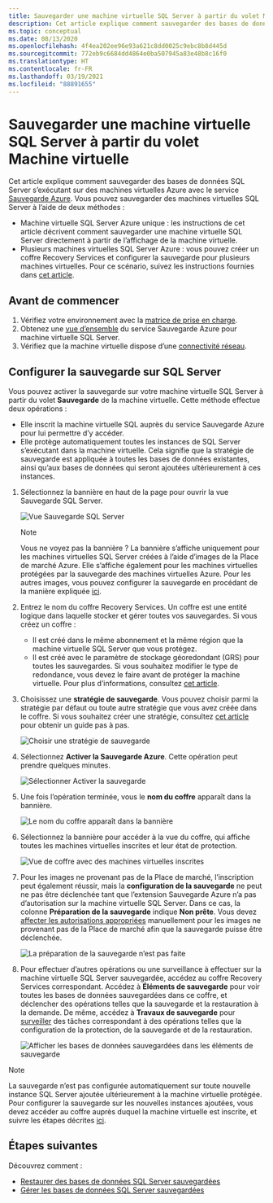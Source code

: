```yaml
---
title: Sauvegarder une machine virtuelle SQL Server à partir du volet Machine virtuelle
description: Cet article explique comment sauvegarder des bases de données SQL Server sur des machines virtuelles Azure à partir du volet Machine virtuelle.
ms.topic: conceptual
ms.date: 08/13/2020
ms.openlocfilehash: 4f4ea202ee96e93a621c8dd0025c9ebc8b8d445d
ms.sourcegitcommit: 772eb9c6684dd4864e0ba507945a83e48b8c16f0
ms.translationtype: HT
ms.contentlocale: fr-FR
ms.lasthandoff: 03/19/2021
ms.locfileid: "88891655"
---
```

# <a name="back-up-a-sql-server-from-the-vm-pane"></a>Sauvegarder une machine virtuelle SQL Server à partir du volet Machine virtuelle

Cet article explique comment sauvegarder des bases de données SQL Server s’exécutant sur des machines virtuelles Azure avec le service [Sauvegarde Azure](backup-overview.md). Vous pouvez sauvegarder des machines virtuelles SQL Server à l’aide de deux méthodes :

- Machine virtuelle SQL Server Azure unique : les instructions de cet article décrivent comment sauvegarder une machine virtuelle SQL Server directement à partir de l’affichage de la machine virtuelle.
- Plusieurs machines virtuelles SQL Server Azure : vous pouvez créer un coffre Recovery Services et configurer la sauvegarde pour plusieurs machines virtuelles. Pour ce scénario, suivez les instructions fournies dans [cet article](backup-sql-server-database-azure-vms.md).

## <a name="before-you-start"></a>Avant de commencer

1. Vérifiez votre environnement avec la [matrice de prise en charge](sql-support-matrix.md).
2. Obtenez une [vue d’ensemble](backup-azure-sql-database.md) du service Sauvegarde Azure pour machine virtuelle SQL Server.
3. Vérifiez que la machine virtuelle dispose d’une [connectivité réseau](backup-sql-server-database-azure-vms.md#establish-network-connectivity).

## <a name="configure-backup-on-the-sql-server"></a>Configurer la sauvegarde sur SQL Server

Vous pouvez activer la sauvegarde sur votre machine virtuelle SQL Server à partir du volet **Sauvegarde** de la machine virtuelle. Cette méthode effectue deux opérations :

- Elle inscrit la machine virtuelle SQL auprès du service Sauvegarde Azure pour lui permettre d’y accéder.
- Elle protège automatiquement toutes les instances de SQL Server s’exécutant dans la machine virtuelle. Cela signifie que la stratégie de sauvegarde est appliquée à toutes les bases de données existantes, ainsi qu’aux bases de données qui seront ajoutées ultérieurement à ces instances.

1. Sélectionnez la bannière en haut de la page pour ouvrir la vue Sauvegarde SQL Server.

    ![Vue Sauvegarde SQL Server](./media/backup-sql-server-vm-from-vm-pane/sql-server-backup-view.png)

    >[!NOTE]
    >Vous ne voyez pas la bannière ? La bannière s’affiche uniquement pour les machines virtuelles SQL Server créées à l’aide d’images de la Place de marché Azure. Elle s’affiche également pour les machines virtuelles protégées par la sauvegarde des machines virtuelles Azure. Pour les autres images, vous pouvez configurer la sauvegarde en procédant de la manière expliquée [ici](backup-sql-server-database-azure-vms.md).

2. Entrez le nom du coffre Recovery Services. Un coffre est une entité logique dans laquelle stocker et gérer toutes vos sauvegardes. Si vous créez un coffre :

    - Il est créé dans le même abonnement et la même région que la machine virtuelle SQL Server que vous protégez.
    - Il est créé avec le paramètre de stockage géoredondant (GRS) pour toutes les sauvegardes. Si vous souhaitez modifier le type de redondance, vous devez le faire avant de protéger la machine virtuelle. Pour plus d’informations, consultez [cet article](backup-create-rs-vault.md#set-storage-redundancy).

3. Choisissez une **stratégie de sauvegarde**. Vous pouvez choisir parmi la stratégie par défaut ou toute autre stratégie que vous avez créée dans le coffre. Si vous souhaitez créer une stratégie, consultez [cet article](backup-sql-server-database-azure-vms.md#create-a-backup-policy) pour obtenir un guide pas à pas.

    ![Choisir une stratégie de sauvegarde](./media/backup-sql-server-vm-from-vm-pane/backup-policy.png)

4. Sélectionnez **Activer la Sauvegarde Azure**. Cette opération peut prendre quelques minutes.

    ![Sélectionner Activer la sauvegarde](./media/backup-sql-server-vm-from-vm-pane/enable-backup.png)

5. Une fois l’opération terminée, vous le **nom du coffre** apparaît dans la bannière.

    ![Le nom du coffre apparaît dans la bannière](./media/backup-sql-server-vm-from-vm-pane/vault-name.png)

6. Sélectionnez la bannière pour accéder à la vue du coffre, qui affiche toutes les machines virtuelles inscrites et leur état de protection.

    ![Vue de coffre avec des machines virtuelles inscrites](./media/backup-sql-server-vm-from-vm-pane/vault-view.png)

7. Pour les images ne provenant pas de la Place de marché, l’inscription peut également réussir, mais la **configuration de la sauvegarde** ne peut ne pas être déclenchée tant que l’extension Sauvegarde Azure n’a pas d’autorisation sur la machine virtuelle SQL Server. Dans ce cas, la colonne **Préparation de la sauvegarde** indique **Non prête**. Vous devez [affecter les autorisations appropriées](backup-azure-sql-database.md#set-vm-permissions) manuellement pour les images ne provenant pas de la Place de marché afin que la sauvegarde puisse être déclenchée.

    ![La préparation de la sauvegarde n’est pas faite](./media/backup-sql-server-vm-from-vm-pane/backup-readiness-not-ready.png)

8. Pour effectuer d’autres opérations ou une surveillance à effectuer sur la machine virtuelle SQL Server sauvegardée, accédez au coffre Recovery Services correspondant. Accédez à **Éléments de sauvegarde** pour voir toutes les bases de données sauvegardées dans ce coffre, et déclencher des opérations telles que la sauvegarde et la restauration à la demande. De même, accédez à **Travaux de sauvegarde** pour [surveiller](manage-monitor-sql-database-backup.md) des tâches correspondant à des opérations telles que la configuration de la protection, de la sauvegarde et de la restauration.

    ![Afficher les bases de données sauvegardées dans les éléments de sauvegarde](./media/backup-sql-server-vm-from-vm-pane/backup-items.png)

>[!NOTE]
>La sauvegarde n’est pas configurée automatiquement sur toute nouvelle instance SQL Server ajoutée ultérieurement à la machine virtuelle protégée. Pour configurer la sauvegarde sur les nouvelles instances ajoutées, vous devez accéder au coffre auprès duquel la machine virtuelle est inscrite, et suivre les étapes décrites [ici](backup-sql-server-database-azure-vms.md).

## <a name="next-steps"></a>Étapes suivantes

Découvrez comment :

- [Restaurer des bases de données SQL Server sauvegardées](restore-sql-database-azure-vm.md)
- [Gérer les bases de données SQL Server sauvegardées](manage-monitor-sql-database-backup.md)
